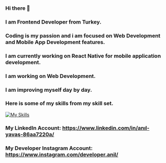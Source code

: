 ### Hi there 👋

### I am Frontend Developer from Turkey.

### Coding is my passion and i am focused on Web Development and Mobile App Development features.

### I am currently working on React Native for mobile application development. 

### I am working on Web Development.

### I am improving myself day by day.

### Here is some of my skills from my skill set.

[![My Skills](https://skillicons.dev/icons?i=js,html,css,bootstrap,nodejs,firebase,figma,git,java,react,mongodb,postman,redux,graphql,ts,apollo)](https://skillicons.dev)


### My LinkedIn Account: https://www.linkedin.com/in/anıl-yavaş-86aa7220a/
### My Developer Instagram Account: https://www.instagram.com/developer.anil/

